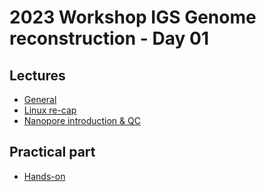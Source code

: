 # 2023 Workshop IGS Genome reconstruction - Day 01

## Lectures

* [General](general.md)
* [Linux re-cap](linux.md)
* [Nanopore introduction & QC](nanopore.md)

## Practical part

* [Hands-on](hands-on.md)